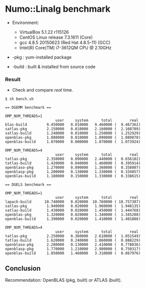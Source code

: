 # Numo::Linalg benchmark

* Environment:
    * VirtualBox 5.1.22 r115126
    * CentOS Linux release 7.3.1611 (Core)
    * gcc 4.8.5 20150623 (Red Hat 4.8.5-11) (GCC)
    * Intel(R) Core(TM) i7-3612QM CPU @ 2.10GHz

* -pkg : yum-installed package
* -build : built & installed from source code

### Result

* Check and compare *real* time.

```
$ sh bench.sh

== DGEMM benchmark ==

OMP_NUM_THREADS=1
                       user     system      total        real
blas-build         9.450000   0.010000   9.460000 (  9.467362)
satlas-pkg         2.150000   0.010000   2.160000 (  2.168709)
satlas-build       1.240000   0.010000   1.250000 (  1.252929)
openblas-pkg       1.080000   0.010000   1.090000 (  1.089870)
openblas-build     1.070000   0.000000   1.070000 (  1.073924)

OMP_NUM_THREADS=4
                       user     system      total        real
tatlas-pkg         2.350000   0.090000   2.440000 (  0.656182)
tatlas-build       1.420000   0.040000   1.460000 (  0.395914)
openblaso-pkg      1.270000   0.090000   1.360000 (  0.358807)
openblasp-pkg      1.200000   0.130000   1.330000 (  0.334057)
openblas-build     1.180000   0.150000   1.330000 (  0.338615)

== DGELS benchmark ==

OMP_NUM_THREADS=1
                       user     system      total        real
lapack-build      10.740000   0.020000  10.760000 ( 10.757387)
satlas-pkg         1.940000   0.020000   1.960000 (  1.948135)
satlas-build       1.430000   0.020000   1.450000 (  1.444768)
openblas-pkg       1.320000   0.020000   1.340000 (  1.345208)
openblas-build     1.390000   0.020000   1.410000 (  1.401886)

OMP_NUM_THREADS=4
                       user     system      total        real
tatlas-pkg         2.250000   0.360000   2.610000 (  1.051549)
tatlas-build       1.620000   0.240000   1.860000 (  0.888229)
openblaso-pkg      2.280000   0.130000   2.410000 (  0.778036)
openblasp-pkg      1.770000   1.210000   2.980000 (  0.750317)
openblas-build     1.850000   1.460000   3.310000 (  0.867976)
```

## Conclusion

Recommendation: OpenBLAS (pkg, built) or ATLAS (built).
